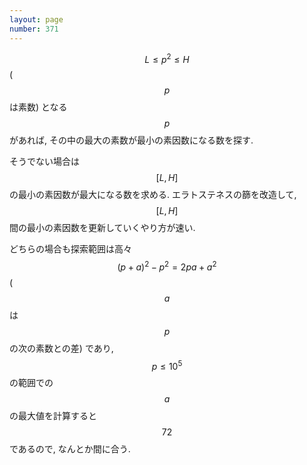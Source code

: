 ```yaml
---
layout: page
number: 371
---
```

$$ L \leq p^2 \leq H $$ ($$ p $$ は素数) となる $$ p $$ があれば, その中の最大の素数が最小の素因数になる数を探す.

そうでない場合は $$ [L, H] $$ の最小の素因数が最大になる数を求める. エラトステネスの篩を改造して, $$ [L, H] $$ 間の最小の素因数を更新していくやり方が速い.

どちらの場合も探索範囲は高々 $$ (p+a)^2 - p^2 = 2pa + a^2 $$ ($$ a $$ は $$ p $$ の次の素数との差) であり, $$ p \leq 10^5 $$ の範囲での $$ a $$ の最大値を計算すると $$ 72 $$ であるので, なんとか間に合う.
